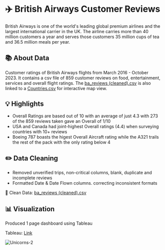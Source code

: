# ✈️ British Airways Customer Reviews
British Airways is one of the world's leading global premium airlines and the largest international carrier in the UK. The airline carries more than 40 million customers a year and serves those customers 35 million cups of tea and 36.5 million meals per year.

## 📚 About Data
Customer ratings of British Airways flights from March 2016 - October 2023. It contains a csv file of 859 customer reviews on food, entertainment, services and overall flight ratings. The [ba_reviews (cleaned).csv](https://github.com/JustinH-DA/British-Airways-Reviews/blob/8c8ab028b06b70a21cfbc63ff166657d29d28311/ba_reviews%20(cleaned).csv) is also linked to a [Countries.csv](https://github.com/JustinH-DA/British-Airways-Reviews/blob/5c5b5e53d5b21fef9a73c214c33f0da32ad60d93/Countries.csv) for interactive map view.  

## 💡 Highlights
- Overall Ratings are based out of 10 with an average of just 4.3 with 273 of the 859 reviews taken gave an Overall of 1/10
- USA and Canada had joint-highest Overall ratings (4.4) when surveying countries with 10+ reviews
- Boeing 787 boasts the higest Overall Aircraft rating while the A321 trails the rest of the pack with the only rating below 4

## ✏️ Data Cleaning
- Removed unverified trips, non-critical columns, blank, duplicate and incomplete reviews
- Formatted Date & Date Flown columns. correcting inconsistent formats

📍 Clean Data: [ba_reviews (cleaned).csv](https://github.com/JustinH-DA/British-Airways-Reviews/blob/8c8ab028b06b70a21cfbc63ff166657d29d28311/ba_reviews%20(cleaned).csv)
  
## 📊 Visualization
Produced 1 page dashboard using Tableau

Tableau: [Link](https://public.tableau.com/views/BritishAirwaysReviewProject_17426398963740/Dashboard1?:language=en-US&publish=yes&:sid=&:redirect=auth&:display_count=n&:origin=viz_share_link)

![Unicorns-2]()
